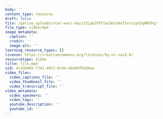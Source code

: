 ```yaml
---
body: ''
content_type: resource
draft: false
file: /gdrive_uploads/star-wars-day/1tLp62VTF1wLDdsS4of1srszyV3qHMSPq/file.mp4
file_type: video/mp4
image_metadata:
  caption: ''
  credit: ''
  image-alt: ''
learning_resource_types: []
license: https://creativecommons.org/licenses/by-nc-sa/4.0/
resourcetype: Video
title: file.mp4
uid: dca3b485-7741-4017-9c94-e0e08fb184aa
video_files:
  video_captions_file: ''
  video_thumbnail_file: ''
  video_transcript_file: ''
video_metadata:
  video_speakers: ''
  video_tags: ''
  youtube_description: ''
  youtube_id: ''
---
```

